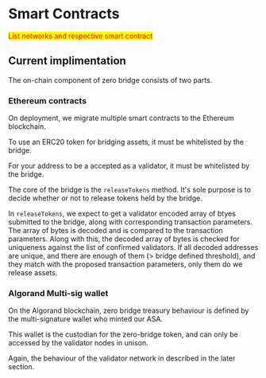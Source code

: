 # Smart Contracts

<mark style="color:red;">List networks and respective smart contract</mark>

## Current implimentation

The on-chain component of zero bridge consists of two parts.

### Ethereum contracts

On deployment, we migrate multiple smart contracts to the Ethereum blockchain.

To use an ERC20 token for bridging assets, it must be whitelisted by the bridge.

For your address to be a accepted as a validator, it must be whitelisted by the bridge.

The core of the bridge is the `releaseTokens` method. It's sole purpose is to decide whether or not to release tokens held by the bridge.

In `releaseTokens`, we expect to get a validator encoded array of btyes submitted to the bridge, along with corresponding transaction parameters. The array of bytes is decoded and is compared to the transaction parameters. Along with this, the decoded array of bytes is checked for uniqueness against the list of confirmed validators. If all decoded addresses are unique, and there are enough of them (> bridge defined threshold), and they match with the proposed transaction parameters, only them do we release assets.

### Algorand Multi-sig wallet

On the Algorand blockchain, zero bridge treasury behaviour is defined by the multi-signature wallet who minted our ASA. 

This wallet is the custodian for the zero-bridge token, and can only be accessed by the validator nodes in unison.

Again, the behaviour of the validator network in described in the later section.
